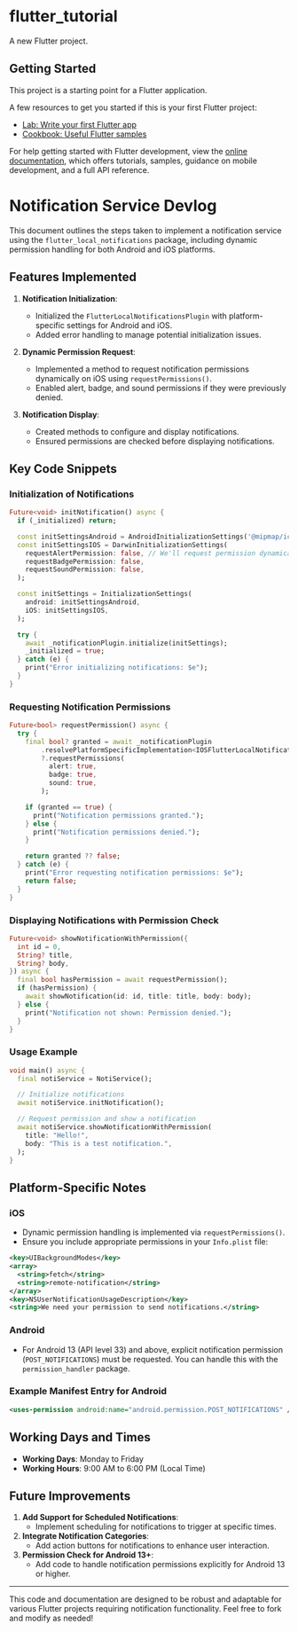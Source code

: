 # flutter_tutorial

A new Flutter project.

## Getting Started

This project is a starting point for a Flutter application.

A few resources to get you started if this is your first Flutter project:

- [Lab: Write your first Flutter app](https://docs.flutter.dev/get-started/codelab)
- [Cookbook: Useful Flutter samples](https://docs.flutter.dev/cookbook)

For help getting started with Flutter development, view the
[online documentation](https://docs.flutter.dev/), which offers tutorials,
samples, guidance on mobile development, and a full API reference.

# Notification Service Devlog

This document outlines the steps taken to implement a notification service using the `flutter_local_notifications` package, including dynamic permission handling for both Android and iOS platforms.

## Features Implemented
1. **Notification Initialization**:
   - Initialized the `FlutterLocalNotificationsPlugin` with platform-specific settings for Android and iOS.
   - Added error handling to manage potential initialization issues.

2. **Dynamic Permission Request**:
   - Implemented a method to request notification permissions dynamically on iOS using `requestPermissions()`.
   - Enabled alert, badge, and sound permissions if they were previously denied.

3. **Notification Display**:
   - Created methods to configure and display notifications.
   - Ensured permissions are checked before displaying notifications.

## Key Code Snippets

### Initialization of Notifications
```dart
Future<void> initNotification() async {
  if (_initialized) return;

  const initSettingsAndroid = AndroidInitializationSettings('@mipmap/ic_launcher');
  const initSettingsIOS = DarwinInitializationSettings(
    requestAlertPermission: false, // We'll request permission dynamically
    requestBadgePermission: false,
    requestSoundPermission: false,
  );

  const initSettings = InitializationSettings(
    android: initSettingsAndroid,
    iOS: initSettingsIOS,
  );

  try {
    await _notificationPlugin.initialize(initSettings);
    _initialized = true;
  } catch (e) {
    print("Error initializing notifications: $e");
  }
}
```

### Requesting Notification Permissions
```dart
Future<bool> requestPermission() async {
  try {
    final bool? granted = await _notificationPlugin
        .resolvePlatformSpecificImplementation<IOSFlutterLocalNotificationsPlugin>()
        ?.requestPermissions(
          alert: true,
          badge: true,
          sound: true,
        );

    if (granted == true) {
      print("Notification permissions granted.");
    } else {
      print("Notification permissions denied.");
    }

    return granted ?? false;
  } catch (e) {
    print("Error requesting notification permissions: $e");
    return false;
  }
}
```

### Displaying Notifications with Permission Check
```dart
Future<void> showNotificationWithPermission({
  int id = 0,
  String? title,
  String? body,
}) async {
  final bool hasPermission = await requestPermission();
  if (hasPermission) {
    await showNotification(id: id, title: title, body: body);
  } else {
    print("Notification not shown: Permission denied.");
  }
}
```

### Usage Example
```dart
void main() async {
  final notiService = NotiService();

  // Initialize notifications
  await notiService.initNotification();

  // Request permission and show a notification
  await notiService.showNotificationWithPermission(
    title: "Hello!",
    body: "This is a test notification.",
  );
}
```

## Platform-Specific Notes

### iOS
- Dynamic permission handling is implemented via `requestPermissions()`.
- Ensure you include appropriate permissions in your `Info.plist` file:

```xml
<key>UIBackgroundModes</key>
<array>
  <string>fetch</string>
  <string>remote-notification</string>
</array>
<key>NSUserNotificationUsageDescription</key>
<string>We need your permission to send notifications.</string>
```

### Android
- For Android 13 (API level 33) and above, explicit notification permission (`POST_NOTIFICATIONS`) must be requested. You can handle this with the `permission_handler` package.

### Example Manifest Entry for Android
```xml
<uses-permission android:name="android.permission.POST_NOTIFICATIONS" />
```

## Working Days and Times
- **Working Days**: Monday to Friday
- **Working Hours**: 9:00 AM to 6:00 PM (Local Time)

## Future Improvements
1. **Add Support for Scheduled Notifications**:
   - Implement scheduling for notifications to trigger at specific times.
2. **Integrate Notification Categories**:
   - Add action buttons for notifications to enhance user interaction.
3. **Permission Check for Android 13+**:
   - Add code to handle notification permissions explicitly for Android 13 or higher.

---

This code and documentation are designed to be robust and adaptable for various Flutter projects requiring notification functionality. Feel free to fork and modify as needed!
